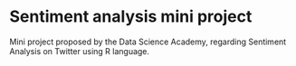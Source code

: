 # Sentiment analysis mini project

Mini project proposed by the Data Science Academy, regarding Sentiment Analysis on Twitter using R language.
